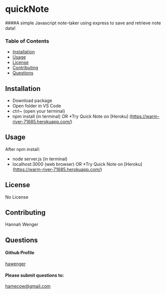 # quickNote
####A simple Javascript note-taker using express to save and retrieve note data!

### Table of Contents
* [Installation](##Installation)
* [Usage](##Usage)
* [License](##License)
* [Contributing](##Contributing)
* [Questions](##Questions)

## Installation
* Download package 
* Open folder in VS Code 
* ctrl~ (open your terminal) 
* npm install (in terminal)
OR
*Try Quick Note on [Heroku] (https://warm-river-71685.herokuapp.com/)

## Usage
After npm install: 
* node server.js (in terminal)
* localhost:3000 (web browser)
OR
*Try Quick Note on [Heroku] (https://warm-river-71685.herokuapp.com/)
        
## License
No License

## Contributing
Hannah Wenger
        
## Questions
#### Github Profile
[hawenger](https://github.com/hawenger)
#### Please submit questions to:
<hamecow@gmail.com>

